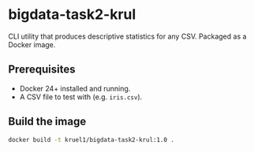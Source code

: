 # bigdata-task2-krul

CLI utility that produces descriptive statistics for any CSV. Packaged as a Docker image.

## Prerequisites
* Docker 24+ installed and running.
* A CSV file to test with (e.g. `iris.csv`).

## Build the image
```bash
docker build -t kruel1/bigdata-task2-krul:1.0 .